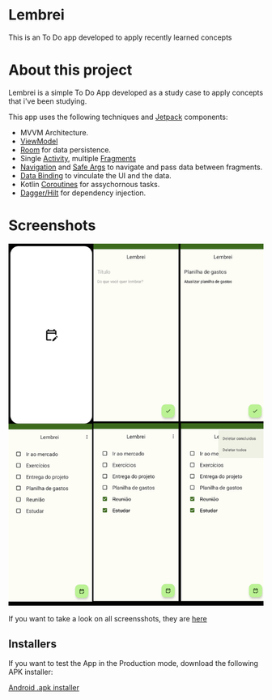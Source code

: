 # Lembrei

This is an To Do app developed to apply recently learned concepts

# About this project

Lembrei is a simple To Do App developed as a study case to apply concepts that i've been studying.

This app uses the following techniques and [Jetpack](https://developer.android.com/jetpack) components:

- MVVM Architecture.
- [ViewModel](https://developer.android.com/topic/libraries/architecture/viewmodel?hl=pt-br)
- [Room](https://developer.android.com/training/data-storage/room) for data persistence.
- Single [Activity](https://developer.android.com/guide/components/activities/intro-activities?hl=pt-br), multiple [Fragments](https://developer.android.com/guide/fragments?gclid=Cj0KCQiAjc2QBhDgARIsAMc3SqST_pEQDdcBxiO-1eEH4fAZXAUin2feUuQHSvjaCd8q5o78ld8KOrwaAqYOEALw_wcB&gclsrc=aw.ds)
- [Navigation](https://developer.android.com/guide/navigation/navigation-getting-started) and [Safe Args](https://developer.android.com/guide/navigation/navigation-pass-data) to navigate and pass data between fragments.
- [Data Binding](https://developer.android.com/topic/libraries/data-binding) to vinculate the UI and the data.
- Kotlin [Coroutines](https://kotlinlang.org/docs/coroutines-overview.html) for assychornous tasks.
- [Dagger/Hilt](https://dagger.dev/hilt/) for dependency injection.

# Screenshots

![Preview-Screens](https://github.com/michael-pessoni/lembrei-app/blob/master/Screens.png)


If you want to take a look on all screensshots, they are [here](https://drive.google.com/drive/folders/1nESkRVMxmx9brA0rIQmgOf1AYvEbc1Qy?usp=sharing)

## Installers

If you want to test the App in the Production mode, download the following APK installer:

[Android .apk installer](https://drive.google.com/file/d/1cE-4h_5ctiWJEe6ZLcgpWfEVH2U5XPrW/view?usp=sharing)

